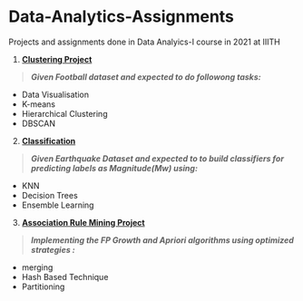 # Data-Analytics-Assignments

Projects and assignments done in Data Analyics-I course in 2021 at IIITH

1) [**Clustering Project**](/Clustering_Project)

> ***Given Football dataset and expected to do followong tasks:***
  * Data Visualisation
  * K-means
  * Hierarchical Clustering
  * DBSCAN

2) [**Classification**](/Assignment-1)

> ***Given Earthquake Dataset and expected to to build classifiers for predicting labels as Magnitude(Mw) using:***
 * KNN
 * Decision Trees 
 * Ensemble Learning

3) [**Association Rule Mining Project**](https://github.com/sravanthi657/ARM)

>  ***Implementing the FP Growth and Apriori algorithms using optimized strategies  :***
 * merging  
 * Hash Based Technique 
 * Partitioning 

